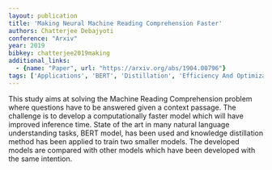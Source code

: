 ```yaml
---
layout: publication
title: 'Making Neural Machine Reading Comprehension Faster'
authors: Chatterjee Debajyoti
conference: "Arxiv"
year: 2019
bibkey: chatterjee2019making
additional_links:
  - {name: "Paper", url: "https://arxiv.org/abs/1904.00796"}
tags: ['Applications', 'BERT', 'Distillation', 'Efficiency And Optimization', 'Model Architecture']
---
```

This study aims at solving the Machine Reading Comprehension problem where questions have to be answered given a context passage. The challenge is to develop a computationally faster model which will have improved inference time. State of the art in many natural language understanding tasks, BERT model, has been used and knowledge distillation method has been applied to train two smaller models. The developed models are compared with other models which have been developed with the same intention.
